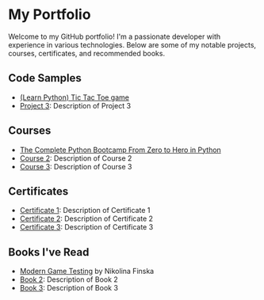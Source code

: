 # My Portfolio

Welcome to my GitHub portfolio! I'm a passionate developer with experience in various technologies. Below are some of my notable projects, courses, certificates, and recommended books.

## Code Samples
- [(Learn Python) Tic Tac Toe game](https://github.com/LukaszWilinski95/LukaszWilinski95.github.io/blob/main/(Learn-Python)%20Tic%20Tac%20Toe.py)
- [Project 3](#): Description of Project 3

## Courses
- [The Complete Python Bootcamp From Zero to Hero in Python](https://www.udemy.com/course/complete-python-bootcamp/)
- [Course 2](#): Description of Course 2
- [Course 3](#): Description of Course 3

## Certificates
- [Certificate 1](#): Description of Certificate 1
- [Certificate 2](#): Description of Certificate 2
- [Certificate 3](#): Description of Certificate 3

## Books I've Read
- [Modern Game Testing](https://www.google.co.uk/books/edition/Modern_Game_Testing/IEDHEAAAQBAJ?hl=en&gbpv=0) by Nikolina Finska
- [Book 2](#): Description of Book 2
- [Book 3](#): Description of Book 3
